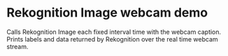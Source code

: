 # Rekognition Image webcam demo

Calls Rekognition Image each fixed interval time with the webcam caption.
Prints labels and data returned by Rekognition over the real time webcam stream.